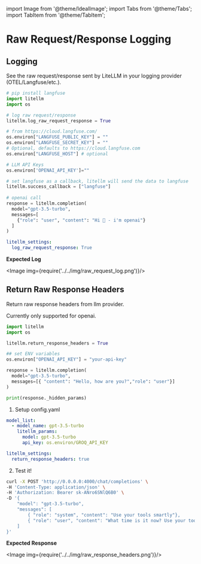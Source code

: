 import Image from '@theme/IdealImage';
import Tabs from '@theme/Tabs';
import TabItem from '@theme/TabItem';

# Raw Request/Response Logging


## Logging
See the raw request/response sent by LiteLLM in your logging provider (OTEL/Langfuse/etc.).

<Tabs>
<TabItem value="sdk" label="SDK">

```python
# pip install langfuse 
import litellm
import os

# log raw request/response
litellm.log_raw_request_response = True

# from https://cloud.langfuse.com/
os.environ["LANGFUSE_PUBLIC_KEY"] = ""
os.environ["LANGFUSE_SECRET_KEY"] = ""
# Optional, defaults to https://cloud.langfuse.com
os.environ["LANGFUSE_HOST"] # optional

# LLM API Keys
os.environ['OPENAI_API_KEY']=""

# set langfuse as a callback, litellm will send the data to langfuse
litellm.success_callback = ["langfuse"] 
 
# openai call
response = litellm.completion(
  model="gpt-3.5-turbo",
  messages=[
    {"role": "user", "content": "Hi 👋 - i'm openai"}
  ]
)
```


</TabItem>
<TabItem value="proxy" label="PROXY">


```yaml
litellm_settings:
  log_raw_request_response: True
```


</TabItem>
</Tabs>

**Expected Log**

<Image img={require('../../img/raw_request_log.png')}/>


## Return Raw Response Headers 

Return raw response headers from llm provider. 

Currently only supported for openai. 

<Tabs>
<TabItem value="sdk" label="SDK">

```python
import litellm
import os

litellm.return_response_headers = True

## set ENV variables
os.environ["OPENAI_API_KEY"] = "your-api-key"

response = litellm.completion(
  model="gpt-3.5-turbo",
  messages=[{ "content": "Hello, how are you?","role": "user"}]
)

print(response._hidden_params)
```

</TabItem>
<TabItem value="proxy" label="PROXY">

1. Setup config.yaml

```yaml
model_list:
  - model_name: gpt-3.5-turbo
    litellm_params:
      model: gpt-3.5-turbo
      api_key: os.environ/GROQ_API_KEY

litellm_settings:
  return_response_headers: true
```

2. Test it!

```bash
curl -X POST 'http://0.0.0.0:4000/chat/completions' \
-H 'Content-Type: application/json' \
-H 'Authorization: Bearer sk-ANro6SNlQ6B0' \
-D '{
    "model": "gpt-3.5-turbo",
    "messages": [
        { "role": "system", "content": "Use your tools smartly"},
        { "role": "user", "content": "What time is it now? Use your tool"}
    ]
}'
```
</TabItem>
</Tabs>


**Expected Response**

<Image img={require('../../img/raw_response_headers.png')}/>